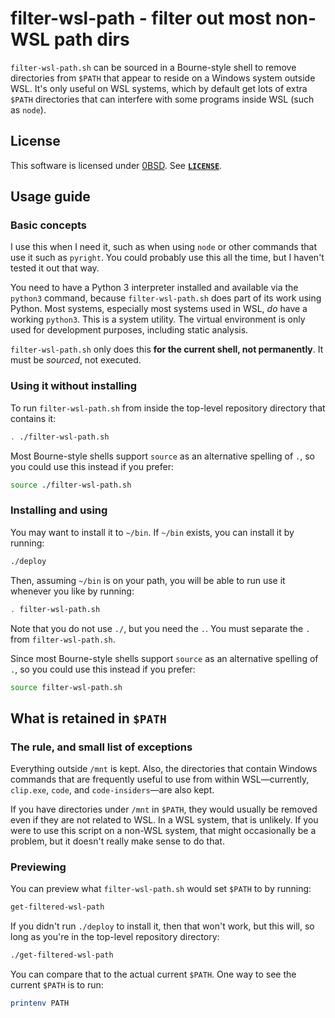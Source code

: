 <!-- SPDX-License-Identifier: 0BSD -->

# filter-wsl-path - filter out most non-WSL path dirs

`filter-wsl-path.sh` can be sourced in a Bourne-style shell to remove
directories from `$PATH` that appear to reside on a Windows system outside WSL.
It's only useful on WSL systems, which by default get lots of extra `$PATH`
directories that can interfere with some programs inside WSL (such as `node`).

## License

This software is licensed under [0BSD](https://spdx.org/licenses/0BSD.html).
See [**`LICENSE`**](LICENSE).

## Usage guide

### Basic concepts

I use this when I need it, such as when using `node` or other commands that use
it such as `pyright`. You could probably use this all the time, but I haven't
tested it out that way.

You need to have a Python 3 interpreter installed and available via the
`python3` command, because `filter-wsl-path.sh` does part of its work using
Python. Most systems, especially most systems used in WSL, *do* have a working
`python3`. This is a system utility. The virtual environment is only used for
development purposes, including static analysis.

`filter-wsl-path.sh` only does this **for the current shell, not permanently**.
It must be *sourced*, not executed.

### Using it without installing

To run `filter-wsl-path.sh` from inside the top-level repository directory that
contains it:

```sh
. ./filter-wsl-path.sh
```

Most Bourne-style shells support `source` as an alternative spelling of `.`, so
you could use this instead if you prefer:

```sh
source ./filter-wsl-path.sh
```

### Installing and using

You may want to install it to `~/bin`. If `~/bin` exists, you can install it by
running:

```sh
./deploy
```

Then, assuming `~/bin` is on your path, you will be able to run use it whenever
you like by running:

```sh
. filter-wsl-path.sh
```

Note that you do not use `./`, but you need the `.`. You must separate the `.`
from `filter-wsl-path.sh`.

Since most Bourne-style shells support `source` as an alternative spelling of
`.`, so you could use this instead if you prefer:

```sh
source filter-wsl-path.sh
```

## What is retained in `$PATH`

### The rule, and small list of exceptions

Everything outside `/mnt` is kept. Also, the directories that contain Windows
commands that are frequently useful to use from within WSL—currently,
`clip.exe`, `code`, and `code-insiders`—are also kept.

If you have directories under `/mnt` in `$PATH`, they would usually be removed
even if they are not related to WSL. In a WSL system, that is unlikely. If you
were to use this script on a non-WSL system, that might occasionally be a
problem, but it doesn't really make sense to do that.

### Previewing

You can preview what `filter-wsl-path.sh` would set `$PATH` to by running:

```sh
get-filtered-wsl-path
```

If you didn't run `./deploy` to install it, then that won't work, but this
will, so long as you're in the top-level repository directory:

```sh
./get-filtered-wsl-path
```

You can compare that to the actual current `$PATH`. One way to see the current
`$PATH` is to run:

```sh
printenv PATH
```
